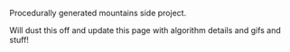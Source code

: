Procedurally generated mountains side project.

Will dust this off and update this page with algorithm details and gifs and stuff!
